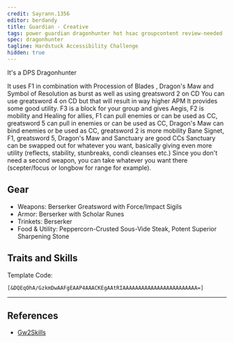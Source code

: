 ```yaml
---
credit: Sayrann.1356
editor: berdandy
title: Guardian - Creative
tags: power guardian dragonhunter hot hsac groupcontent review-needed
spec: dragonhunter
tagline: Hardstuck Accessibility Challenge
hidden: true
---
```


It's a DPS Dragonhunter

It uses F1 in combination with Procession of Blades , Dragon's Maw and Symbol of Resolution as burst as well as using greatsword 2 on CD
You can use greatsword 4 on CD but that will result in way higher APM
It provides some good utility. F3 is a block for your group and gives Aegis, F2 is mobility and Healing for allies, F1 can pull enemies  or can be used as CC, greatsword 5 can pull in enemies or can be used as CC, Dragon's Maw can bind enemies or be used as CC, greatsword 2 is more mobility
Bane Signet, F1, greatsword 5, Dragon's Maw and Sanctuary are good CCs
Sanctuary can be swapped out for whatever you want, basically giving even more utility (reflects, stability, stunbreaks, condi cleanses etc.)
Since you don't need a second weapon, you can take whatever you want there (scepter/focus or longbow for range for example).

## Gear

- Weapons: Berserker Greatsword with Force/Impact Sigils
- Armor: Berserker with Scholar Runes
- Trinkets: Berserker
- Food & Utility: Peppercorn-Crusted Sous-Vide Steak, Potent Superior Sharpening Stone

## Traits and Skills

Template Code:

`[&DQEqOhA/GzkmDwAAFgEAAP4AAACKEgAAtRIAAAAAAAAAAAAAAAAAAAAAAAA=]`

---

<div
  data-armory-embed='skills'
  data-armory-ids='21664,9128,9093,30364,30273'
>
</div>
<div
  data-armory-embed='specializations'
  data-armory-ids='42,16,27'
  data-armory-42-traits='634,653,2017'
  data-armory-16-traits='574,565,1683'
  data-armory-27-traits='1898,1835,1955'
>
</div>
<script async src='https://unpkg.com/armory-embeds@^0.x.x/armory-embeds.js'></script>



## References

- [Gw2Skills](http://gw2skills.net/editor/?PWQAElVwEZTMHWJO0L/tcA-zRIYRUwXG1mAVUA2OL6fGB-e)
